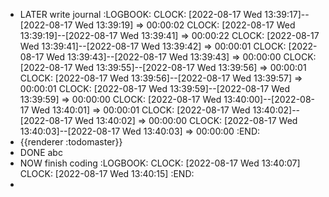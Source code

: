 - LATER write journal
  :LOGBOOK:
  CLOCK: [2022-08-17 Wed 13:39:17]--[2022-08-17 Wed 13:39:19] =>  00:00:02
  CLOCK: [2022-08-17 Wed 13:39:19]--[2022-08-17 Wed 13:39:41] =>  00:00:22
  CLOCK: [2022-08-17 Wed 13:39:41]--[2022-08-17 Wed 13:39:42] =>  00:00:01
  CLOCK: [2022-08-17 Wed 13:39:43]--[2022-08-17 Wed 13:39:43] =>  00:00:00
  CLOCK: [2022-08-17 Wed 13:39:55]--[2022-08-17 Wed 13:39:56] =>  00:00:01
  CLOCK: [2022-08-17 Wed 13:39:56]--[2022-08-17 Wed 13:39:57] =>  00:00:01
  CLOCK: [2022-08-17 Wed 13:39:59]--[2022-08-17 Wed 13:39:59] =>  00:00:00
  CLOCK: [2022-08-17 Wed 13:40:00]--[2022-08-17 Wed 13:40:01] =>  00:00:01
  CLOCK: [2022-08-17 Wed 13:40:02]--[2022-08-17 Wed 13:40:02] =>  00:00:00
  CLOCK: [2022-08-17 Wed 13:40:03]--[2022-08-17 Wed 13:40:03] =>  00:00:00
  :END:
- {{renderer :todomaster}}
- DONE abc
- NOW finish coding
  :LOGBOOK:
  CLOCK: [2022-08-17 Wed 13:40:07]
  CLOCK: [2022-08-17 Wed 13:40:15]
  :END:
-